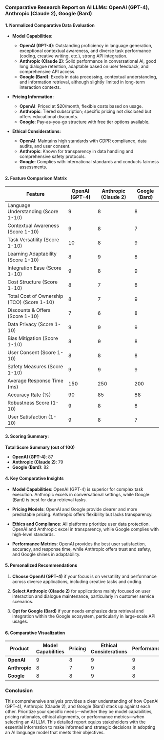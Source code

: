 ### **Comparative Research Report on AI LLMs: OpenAI (GPT-4), Anthropic (Claude 2), Google (Bard)**

#### **1. Normalized Comparative Data Evaluation**

- **Model Capabilities:**
  - **OpenAI (GPT-4)**: Outstanding proficiency in language generation, exceptional contextual awareness, and diverse task performance (coding, creative writing, etc.), strong API integration.
  - **Anthropic (Claude 2)**: Solid performance in conversational AI, good long dialogue retention, adaptable based on user feedback, and comprehensive API access.
  - **Google (Bard)**: Excels in data processing, contextual understanding, and information retrieval, although slightly limited in long-term interaction contexts.

- **Pricing Information:**
  - **OpenAI**: Priced at $20/month, flexible costs based on usage.
  - **Anthropic**: Tiered subscription; specific pricing not disclosed but offers educational discounts.
  - **Google**: Pay-as-you-go structure with free tier options available.

- **Ethical Considerations:**
  - **OpenAI**: Maintains high standards with GDPR compliance, data audits, and user consent.
  - **Anthropic**: Known for transparency in data handling and comprehensive safety protocols.
  - **Google**: Complies with international standards and conducts fairness assessments.

#### **2. Feature Comparison Matrix**

| Feature                                   | OpenAI (GPT-4) | Anthropic (Claude 2) | Google (Bard) |
|-------------------------------------------|-----------------|-----------------------|----------------|
| Language Understanding (Score 1-10)       | 9               | 8                     | 8              |
| Contextual Awareness (Score 1-10)         | 9               | 8                     | 7              |
| Task Versatility (Score 1-10)             | 10              | 8                     | 9              |
| Learning Adaptability (Score 1-10)        | 8               | 9                     | 8              |
| Integration Ease (Score 1-10)             | 9               | 8                     | 9              |
| Cost Structure (Score 1-10)               | 8               | 7                     | 8              |
| Total Cost of Ownership (TCO) (Score 1-10)| 8               | 7                     | 9              |
| Discounts & Offers (Score 1-10)           | 7               | 6                     | 8              |
| Data Privacy (Score 1-10)                 | 9               | 9                     | 9              |
| Bias Mitigation (Score 1-10)              | 8               | 9                     | 8              |
| User Consent (Score 1-10)                 | 8               | 8                     | 8              |
| Safety Measures (Score 1-10)              | 9               | 9                     | 9              |
| Average Response Time (ms)                | 150             | 250                   | 200            |
| Accuracy Rate (%)                          | 90              | 85                    | 88             |
| Robustness Score (1-10)                   | 9               | 8                     | 8              |
| User Satisfaction (1-10)                  | 9               | 8                     | 7              |

#### **3. Scoring Summary:**

**Total Score Summary (out of 100)**

- **OpenAI (GPT-4)**: 87
- **Anthropic (Claude 2)**: 79
- **Google (Bard)**: 82

#### **4. Key Comparative Insights**

- **Model Capabilities**: OpenAI (GPT-4) is superior for complex task execution. Anthropic excels in conversational settings, while Google (Bard) is best for data retrieval tasks.
  
- **Pricing Models**: OpenAI and Google provide clearer and more predictable pricing. Anthropic offers flexibility but lacks transparency.

- **Ethics and Compliance**: All platforms prioritize user data protection. OpenAI and Anthropic excel in transparency, while Google complies with high-level standards.

- **Performance Metrics**: OpenAI provides the best user satisfaction, accuracy, and response time, while Anthropic offers trust and safety, and Google shines in adaptability.

#### **5. Personalized Recommendations**

1. **Choose OpenAI (GPT-4)** if your focus is on versatility and performance across diverse applications, including creative tasks and coding.
  
2. **Select Anthropic (Claude 2)** for applications mainly focused on user interaction and dialogue maintenance, particularly in customer service scenarios.
  
3. **Opt for Google (Bard)** if your needs emphasize data retrieval and integration within the Google ecosystem, particularly in large-scale API usages.

#### **6. Comparative Visualization**

| Product        | Model Capabilities | Pricing | Ethical Considerations | Performance |
|----------------|--------------------|---------|-----------------------|-------------|
| **OpenAI**     | 9                  | 8       | 9                     | 9           |
| **Anthropic**  | 8                  | 7       | 9                     | 8           |
| **Google**     | 8                  | 8       | 9                     | 8           |

### **Conclusion**

This comprehensive analysis provides a clear understanding of how OpenAI (GPT-4), Anthropic (Claude 2), and Google (Bard) stack up against each other. Prioritize your specific needs—whether they be model capabilities, pricing rationales, ethical alignments, or performance metrics—when selecting an AI LLM. This detailed report equips stakeholders with the essential information to make informed and strategic decisions in adopting an AI language model that meets their objectives.
